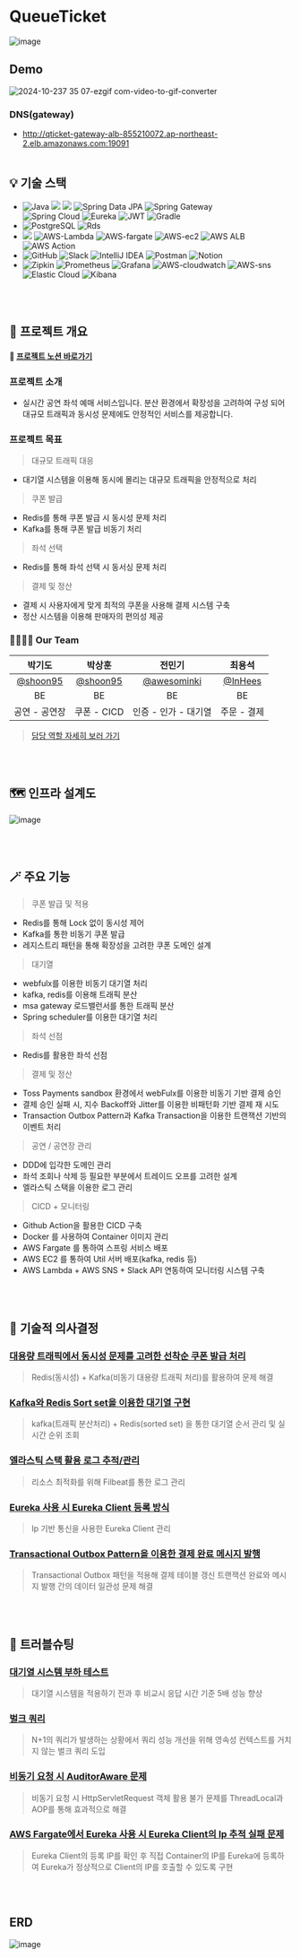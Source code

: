 # QueueTicket
![image](https://github.com/user-attachments/assets/3902588e-8875-47c1-a1aa-b1e126276ce5)

## Demo
![2024-10-237 35 07-ezgif com-video-to-gif-converter](https://github.com/user-attachments/assets/723b5e51-2675-4e82-887c-662e2eec0d31)


### DNS(gateway)
* http://qticket-gateway-alb-855210072.ap-northeast-2.elb.amazonaws.com:19091
<br> <br/>
## 💡 기술 스택

- ![Java](https://img.shields.io/badge/Java17-%23ED8B00.svg?style=square&logo=openjdk&logoColor=white) <img src="https://img.shields.io/badge/Spring%20Boot-6DB33F?style=square&logo=springboot&logoColor=white"> <img src="https://img.shields.io/badge/Spring Security-6DB33F?style=square&logo=Spring Security&logoColor=white"> ![Spring Data JPA](https://img.shields.io/badge/Spring%20Data%20JPA-6DB33F?style=square&logo=Spring&logoColor=white) ![Spring Gateway](https://img.shields.io/badge/Spring%20Gateway-6DB33F?style=square&logo=Spring&logoColor=white) <br>
![Spring Cloud](https://img.shields.io/badge/Spring%20Cloud-6DB33F?style=square&logo=Spring&logoColor=white) ![Eureka](https://img.shields.io/badge/Eureka-6DB33F?style=square&logo=Spring&logoColor=white)  ![JWT](https://img.shields.io/badge/JWT-black?style=square&logo=JSON%20web%20tokens) ![Gradle](https://img.shields.io/badge/Gradle-02303A.svg?style=square&logo=Gradle&logoColor=white)
- ![PostgreSQL](https://img.shields.io/badge/PostgreSQL-4169E1.svg?style=square&logo=PostgreSQL&logoColor=white) ![Rds](https://img.shields.io/badge/AWS%20RDS-527fff.svg?style=square&logo=amazonrds&logoColor=white)
- <img src="https://img.shields.io/badge/Docker-%230db7ed.svg?style=square&logo=docker&logoColor=white"> 	![AWS-Lambda](https://img.shields.io/badge/AWS%20Lambda-FF9900.svg?style=square&logo=awslambda&logoColor=white) ![AWS-fargate](https://img.shields.io/badge/AWS%20Fargate-FF9900.svg?style=square&logo=awsfargate&logoColor=white) ![AWS-ec2](https://img.shields.io/badge/AWS%20EC2-FF9900.svg?style=square&logo=amazonec2&logoColor=white) ![AWS ALB](https://img.shields.io/badge/AWS%20ALB-8c4fff.svg?style=square&logo=awselasticloadbalancing&logoColor=white) ![AWS Action](https://img.shields.io/badge/Git%20Action-2088ff.svg?style=square&logo=githubactions&logoColor=white)
- ![GitHub](https://img.shields.io/badge/Github-%23121011.svg?style=square&logo=github&logoColor=white) ![Slack](https://img.shields.io/badge/Slack-4A154B?style=square&logo=slack&logoColor=white) ![IntelliJ IDEA](https://img.shields.io/badge/IntelliJ%20IDEA-000000.svg?style=square&logo=intellij-idea&logoColor=white) ![Postman](https://img.shields.io/badge/Postman-FF6C37?style=square&logo=postman&logoColor=white) ![Notion](https://img.shields.io/badge/Notion-%23000000.svg?style=square&logo=notion&logoColor=white)
- ![Zipkin](https://img.shields.io/badge/Zipkin-black?style=square&logo=Zipkin&logoColor=white) ![Prometheus](https://img.shields.io/badge/Prometheus-E6522C?style=square&logo=Prometheus&logoColor=white) ![Grafana](https://img.shields.io/badge/Grafana-F46800?style=square&logo=Grafana&logoColor=white) ![AWS-cloudwatch](https://img.shields.io/badge/AWS%20CloudWatch-FF4f8b.svg?style=square&logo=amazoncloudwatch&logoColor=white) ![AWS-sns](https://img.shields.io/badge/AWS%20SNS-FF4f8b.svg?style=square&logo=amazonsimpleemailservice&logoColor=white) ![Elastic Cloud](https://img.shields.io/badge/Elastic%20Cloud-005571.svg?style=square&logo=elasticcloud&logoColor=white) ![Kibana](https://img.shields.io/badge/Kibana-005571.svg?style=square&logo=kibana&logoColor=white)

  
<br> <br/>
## 📘 프로젝트 개요
#### 🚚 [프로젝트 노션 바로가기](https://www.notion.so/fffe2b2fe1ba80f38452c705639f1dcc?pvs=4)
### 프로젝트 소개
* 실시간 공연 좌석 예매 서비스입니다. 분산 환경에서 확장성을 고려하여 구성 되어 대규모 트래픽과 동시성 문제에도 안정적인 서비스를 제공합니다.

### 프로젝트 목표
> 대규모 트래픽 대응
* 대기열 시스템을 이용해 동시에 몰리는 대규모 트래픽을 안정적으로 처리

> 쿠폰 발급
* Redis를 통해 쿠폰 발급 시 동시성 문제 처리
* Kafka를 통해 쿠폰 발급 비동기 처리

> 좌석 선택
* Redis를 통해 좌석 선택 시 동서싱 문제 처리

> 결제 및 정산
* 결제 시 사용자에게 맞게 최적의 쿠폰을 사용해 결제 시스템 구축
* 정산 시스템을 이용해 판매자의 편의성 제공

### 👨‍👩‍👧‍👦 Our Team

|                 박기도                   |                 박상훈                   |                전민기                 |                 최용석                 | 
| :------------------------------------: | :------------------------------------: | :----------------------------------: | :----------------------------------: | 
| [@shoon95](https://github.com/shoon95) | [@shoon95](https://github.com/shoon95)  | [@awesominki](https://github.com/awesominki) | [@InHees](https://github.com/choi-ys) |
|                   BE                   |                   BE                   |                  BE                  |                   BE                 |
|              공연 - 공연장                |               쿠폰 - CICD               |            인증 - 인가 - 대기열          |                주문 - 결제             |

> [담당 역할 자세히 보러 가기](https://fir-turkey-016.notion.site/128e2b2fe1ba80628b5bddb0b7680ea4?pvs=4)

<br> <br/>
## 🗺️ 인프라 설계도
![image](https://github.com/user-attachments/assets/ee10be02-f70c-4548-aec3-d1204d443b65)

<br> <br/>
## 🪄 주요 기능
> 쿠폰 발급 및 적용
- Redis를 통해 Lock 없이 동시성 제어
- Kafka를 통한 비동기 쿠폰 발급
- 레지스트리 패턴을 통해 확장성을 고려한 쿠폰 도메인 설계

> 대기열
- webfulx를 이용한 비동기 대기열 처리
- kafka, redis를 이용해 트래픽 분산
- msa gateway 로드밸런서를 통한 트래픽 분산
- Spring scheduler를 이용한 대기열 처리

> 좌석 선점
- Redis를 활용한 좌석 선점

> 결제 및 정산
- Toss Payments sandbox 환경에서 webFulx를 이용한 비동기 기반 결제 승인
- 결제 승인 실패 시, 지수 Backoff와 Jitter를 이용한 비패턴화 기반 결제 재 시도
- Transaction Outbox Pattern과 Kafka Transaction을 이용한 트랜잭션 기반의 이벤트 처리

> 공연 / 공연장 관리
- DDD에 입각한 도메인 관리
- 좌석 조회나 삭제 등 필요한 부분에서 트레이드 오프를 고려한 설계
- 엘라스틱 스택을 이용한 로그 관리

> CICD + 모니터링
- Github Action을 활용한 CICD 구축
- Docker 를 사용하여 Container 이미지 관리
- AWS Fargate 를 통하여 스프링 서비스 배포
- AWS EC2 를 통하여 Util 서버 배포(kafka, redis 등)
- AWS Lambda + AWS SNS + Slack API 연동하여 모니터링 시스템 구축

<br> <br/>
## 💬 기술적 의사결정
### [대용량 트래픽에서 동시성 문제를 고려한 선착순 쿠폰 발급 처리](https://fir-turkey-016.notion.site/128e2b2fe1ba81238bedfde1725b1323?pvs=4)
> Redis(동시성) + Kafka(비동기 대용량 트래픽 처리)를 활용하여 문제 해결
### [Kafka와 Redis Sort set을 이용한 대기열 구현](https://fir-turkey-016.notion.site/Kafka-Redis-Sort-set-128e2b2fe1ba8195bb6bd5296b8c1a54?pvs=4)
> kafka(트래픽 분산처리) + Redis(sorted set) 을 통한 대기열 순서 관리 및 실시간 순위 조회
### [엘라스틱 스택 활용 로그 추적/관리](https://fir-turkey-016.notion.site/128e2b2fe1ba818898a4e6a3e5fba80c?pvs=4)
> 리소스 최적화를 위해 Filbeat를 통한 로그 관리
### [Eureka 사용 시 Eureka Client 등록 방식](https://fir-turkey-016.notion.site/Eureka-Eureka-Client-128e2b2fe1ba80e49345d46c4f152725?pvs=4)
> Ip 기반 통신을 사용한 Eureka Client 관리
### [Transactional Outbox Pattern을 이용한 결제 완료 메시지 발행](https://fir-turkey-016.notion.site/Transactional-Outbox-Pattern-128e2b2fe1ba801fbe99c4e0577f1873?pvs=4)
> Transactional Outbox 패턴을 적용해 결제 테이블 갱신 트랜잭션 완료와 메시지 발행 간의 데이터 일관성 문제 해결

<br> <br/>
## 🚨 트러블슈팅
### [대기열 시스템 부하 테스트](https://fir-turkey-016.notion.site/128e2b2fe1ba80bb8e0ae7fd343e213f?pvs=4)
> 대기열 시스템을 적용하기 전과 후 비교시 응답 시간 기준 5배 성능 향상
### [벌크 쿼리](https://fir-turkey-016.notion.site/128e2b2fe1ba80a99b71fa6575a8241d?pvs=4)
> N+1의 쿼리가 발생하는 상황에서 쿼리 성능 개선을 위해 영속성 컨텍스트를 거치지 않는 벌크 쿼리 도입
### [비동기 요청 시 AuditorAware 문제](https://fir-turkey-016.notion.site/AuditorAware-128e2b2fe1ba807cbb17d61724ce592c?pvs=4)
> 비동기 요청 시 HttpServletRequest 객체 활용 불가 문제를 ThreadLocal과 AOP를 통해 효과적으로 해결
### [AWS Fargate에서 Eureka 사용 시 Eureka Client의 Ip 추적 실패 문제](https://fir-turkey-016.notion.site/AWS-Fargate-Eureka-Eureka-client-ip-128e2b2fe1ba80e2b8aded6d1084df67?pvs=4)
> Eureka Client의 등록 IP를 확인 후 직접 Container의 IP를 Eureka에 등록하여 Eureka가 정상적으로 Client의 IP를 호출할 수 있도록 구현

<br> <br/>
## ERD
![image](https://github.com/user-attachments/assets/02c06a8b-cbc8-4d03-85f0-12fe3334306c)
